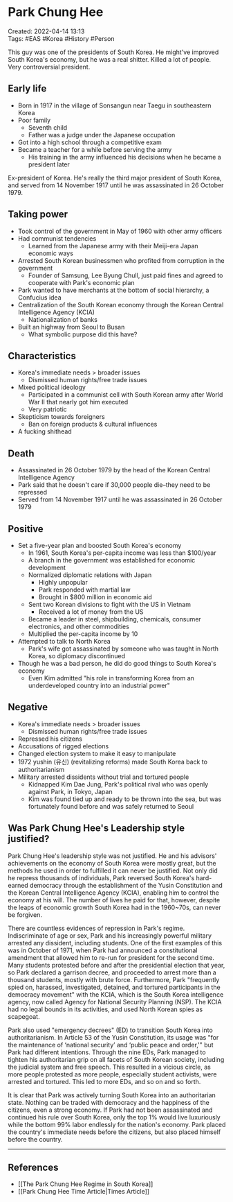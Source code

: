 # Park Chung Hee 
Created: 2022-04-14 13:13  
Tags: #EAS #Korea #History #Person 

This guy was one of the presidents of South Korea. He might've improved South Korea's economy, but he was a real shitter. Killed a lot of people. Very controversial president. 

## Early life 
- Born in 1917 in the village of Sonsangun near Taegu in southeastern Korea 
- Poor family 
	- Seventh child 
	- Father was a judge under the Japanese occupation 
- Got into a high school through a competitive exam 
- Became a teacher for a while before serving the army 
	- His training in the army influenced his decisions when he became a president later

Ex-president of Korea. He's really the third major president of South Korea, and served from 14 November 1917 until he was assassinated in 26 October 1979.

## Taking power 
- Took control of the government in May of 1960 with other army officers 
- Had communist tendencies 
	- Learned from the Japanese army with their Meiji-era Japan economic ways 
- Arrested South Korean businessmen who profited from corruption in the government 
	- Founder of Samsung, Lee Byung Chull, just paid fines and agreed to cooperate with Park's economic plan 
- Park wanted to have merchants at the bottom of social hierarchy, a Confucius idea 
- Centralization of the South Korean economy through the Korean Central Intelligence Agency (KCIA)
	- Nationalization of banks 
- Built an highway from Seoul to Busan 
	- What symbolic purpose did this have? 

## Characteristics 
 - Korea's immediate needs > broader issues 
	- Dismissed human rights/free trade issues 
- Mixed political ideology 
	- Participated in a communist cell with South Korean army after World War II that nearly got him executed 
	- Very patriotic 
- Skepticism towards foreigners 
	- Ban on foreign products & cultural influences 
- A fucking shithead 

## Death 
- Assassinated in 26 October 1979 by the head of the Korean Central Intelligence Agency 
- Park said that he doesn't care if 30,000 people die–they need to be repressed 
- Served from 14 November 1917 until he was assassinated in 26 October 1979 

## Positive  
- Set a five-year plan and boosted South Korea's economy 
	- In 1961, South Korea's per-capita income was less than $100/year 
	- A branch in the government was established for economic development 
	- Normalized diplomatic relations with Japan 
		- Highly unpopular 
		- Park responded with martial law 
		- Brought in $800 million in economic aid 
	- Sent two Korean divisions to fight with the US in Vietnam 
		- Received a lot of money from the US 
	- Became a leader in steel, shipbuilding, chemicals, consumer electronics, and other commodities 
	- Multiplied the per-capita income by 10 
- Attempted to talk to North Korea 
	- Park's wife got assassinated by someone who was taught in North Korea, so diplomacy discontinued 
- Though he was a bad person, he did do good things to South Korea's economy 
	- Even Kim admitted "his role in transforming Korea from an underdeveloped country into an industrial power" 

## Negative 
- Korea's immediate needs > broader issues 
	- Dismissed human rights/free trade issues 
- Repressed his citizens 
- Accusations of rigged elections 
- Changed election system to make it easy to manipulate  
- 1972 yushin (유신) (revitalizing reforms) made South Korea back to authoritarianism 
- Military arrested dissidents without trial and tortured people 
	- Kidnapped Kim Dae Jung, Park's political rival who was openly against Park, in Tokyo, Japan 
	- Kim was found tied up and ready to be thrown into the sea, but was fortunately found before and was safely returned to Seoul 

## Was Park Chung Hee's Leadership style justified?
Park Chung Hee's leadership style was not justified. He and his advisors' achievements on the economy of South Korea were mostly great, but the methods he used in order to fulfilled it can never be justified. Not only did he repress thousands of individuals, Park reversed South Korea's hard-earned democracy through the establishment of the Yusin Constitution and the Korean Central Intelligence Agency (KCIA), enabling him to control the economy at his will. The number of lives he paid for that, however, despite the leaps of economic growth South Korea had in the 1960~70s, can never be forgiven. 

There are countless evidences of repression in Park's regime. Indiscriminate of age or sex, Park and his increasingly powerful military arrested any dissident, including students. One of the first examples of this was in October of 1971, when Park had announced a constitutional amendment that allowed him to re-run for president for the second time. Many students protested before and after the presidential election that year, so Park declared a garrison decree, and proceeded to arrest more than a thousand students, mostly with brute force. Furthermore, Park "frequently spied on, harassed, investigated, detained, and tortured participants in the democracy movement" with the KCIA, which is the South Korea intelligence agency, now called Agency for National Security Planning (NSP). The KCIA had no legal bounds in its activities, and used North Korean spies as scapegoat. 

Park also used "emergency decrees" (ED) to transition South Korea into authoritarianism. In Article 53 of the Yusin Constitution, its usage was "for the maintenance of ‘national security’ and ‘public peace and order,'" but Park had different intentions. Through the nine EDs, Park managed to tighten his authoritarian grip on all facets of South Korean society, including the judicial system and free speech. This resulted in a vicious circle, as more people protested as more people, especially student activists, were arrested and tortured. This led to more EDs, and so on and so forth. 

It is clear that Park was actively turning South Korea into an authoritarian state. Nothing can be traded with democracy and the happiness of the citizens, even a strong economy. If Park had not been assassinated and continued his rule over South Korea, only the top 1% would live luxuriously while the bottom 99% labor endlessly for the nation's economy. Park placed the country's immediate needs before the citizens, but also placed himself before the country. 

---
## References 
- [[The Park Chung Hee Regime in South Korea]]
- [[Park Chung Hee Time Article|Times Article]]